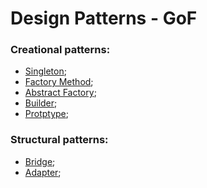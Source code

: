 # Design Patterns - GoF
###  Creational patterns:

- [Singleton](https://github.com/CamiloJr/design-patterns-gof/tree/main/singleton);
- [Factory Method](https://github.com/CamiloJr/design-patterns-gof/tree/main/factory-method);
- [Abstract Factory](https://github.com/CamiloJr/design-patterns-gof/tree/main/abstract-factory);
- [Builder](https://github.com/CamiloJr/design-patterns-gof/tree/main/builder);
- [Protptype](https://github.com/CamiloJr/design-patterns-gof/tree/main/prototype);

###  Structural patterns:

- [Bridge](https://github.com/CamiloJr/design-patterns-gof/tree/main/bridge);
- [Adapter](https://github.com/CamiloJr/design-patterns-gof/tree/main/adapter);

